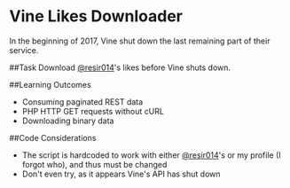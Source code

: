 # Vine Likes Downloader

In the beginning of 2017, Vine shut down the last remaining part of their service.

##Task
Download [@resir014](https://resir014.github.io/)'s likes before Vine shuts down.

##Learning Outcomes
- Consuming paginated REST data
- PHP HTTP GET requests without cURL
- Downloading binary data

##Code Considerations
- The script is hardcoded to work with either [@resir014](https://resir014.github.io/)'s or my profile (I forgot who), and thus must be changed
- Don't even try, as it appears Vine's API has shut down
